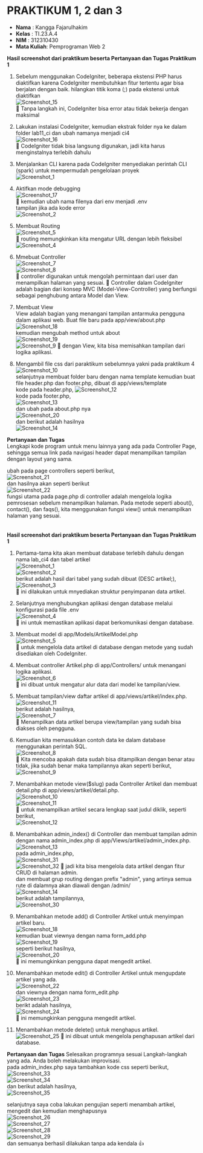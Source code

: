 # PRAKTIKUM 1, 2 dan 3
- **Nama**    : Kangga Fajarulhakim
- **Kelas**   : TI.23.A.4
- **NIM**     : 312310430
- **Mata Kuliah**: Pemprograman Web 2

**Hasil screenshot dari praktikum beserta Pertanyaan dan Tugas Praktikum 1**

1. Sebelum menggunakan CodeIgniter, beberapa ekstensi PHP harus diaktifkan karena CodeIgniter membutuhkan fitur tertentu agar bisa berjalan dengan baik. hilangkan titik koma (;) pada ekstensi untuk diaktifkan <br>
   ![Screenshot_15](https://github.com/user-attachments/assets/55555804-a68f-4164-b34a-738b7690a851) <br>
   🔘 Tanpa langkah ini, CodeIgniter bisa error atau tidak bekerja dengan maksimal

2. Lakukan instalasi CodeIgniter, kemudian ekstrak folder nya ke dalam folder lab11_ci  dan ubah namanya menjadi ci4 <br>
   ![Screenshot_16](https://github.com/user-attachments/assets/b609ecb8-3cc2-49e9-b8f9-8b3a94e1f927) <br>
   🔘 CodeIgniter tidak bisa langsung digunakan, jadi kita harus menginstalnya terlebih dahulu

3. Menjalankan CLI karena pada CodeIgniter menyediakan perintah CLI (spark) untuk mempermudah pengelolaan proyek <br>
   ![Screenshot_1](https://github.com/user-attachments/assets/0b141ac8-7257-4f87-9f73-6851094300e6)

4. Aktifkan mode debugging <br>
   ![Screenshot_17](https://github.com/user-attachments/assets/d787d43a-c8f4-4b68-99cc-59ff0d72e986) <br>
   🔘 kemudian ubah nama filenya dari env menjadi .env <br>
   tampilan jika ada kode error <br>
   ![Screenshot_2](https://github.com/user-attachments/assets/32a85f27-7eb1-4b52-af08-5d17a24fc046)


5. Membuat Routing <br>
   ![Screenshot_5](https://github.com/user-attachments/assets/99bac2a6-f03f-4b44-84cb-a271a37bc9d9) <br>
   🔘 routing memungkinkan kita mengatur URL dengan lebih fleksibel <br>
   ![Screenshot_4](https://github.com/user-attachments/assets/095811ca-d523-4d3e-b9b5-960b412abbcd)

6. Mmebuat Controller <br>
   ![Screenshot_7](https://github.com/user-attachments/assets/f0e877df-bdd6-46e9-82b3-4b19c74ab60c) <br>
   ![Screenshot_8](https://github.com/user-attachments/assets/908f72f7-9059-4e06-a8f9-42ecd92de27e) <br>
   🔘 controller digunakan untuk mengolah permintaan dari user dan menampilkan halaman yang sesuai.
   🔘 Controller dalam CodeIgniter adalah bagian dari konsep MVC (Model-View-Controller) yang berfungsi sebagai penghubung antara Model dan View.

8. Membuat View <br>
   View adalah bagian yang menangani tampilan antarmuka pengguna dalam aplikasi web. Buat file baru pada app/view/about.php <br>
   ![Screenshot_18](https://github.com/user-attachments/assets/ea131b15-7c7b-4b94-a4a7-09e90580936d) <br>
   kemudian mengubah method untuk about <br>
   ![Screenshot_19](https://github.com/user-attachments/assets/11e7b5a9-ce02-46ce-ae32-128eed4533c4) <br>
   ![Screenshot_9](https://github.com/user-attachments/assets/bf84c65f-c676-4ae2-b0b3-9e2168f41878)
   🔘 dengan View, kita bisa memisahkan tampilan dari logika aplikasi.

9. Mengambil file css dari paraktikum sebelumnya yakni pada praktikum 4 <br>
   ![Screenshot_10](https://github.com/user-attachments/assets/8618da02-249a-4df0-857c-f4afc5e8d13b) <br>
   selanjutnya membuat folder baru dengan nama template kemudian buat file header.php dan footer.php, dibuat di app/views/template <br>
   kode pada header.php, 
   ![Screenshot_12](https://github.com/user-attachments/assets/98d9b346-005a-447b-9422-7767d0512ddc) <br>
   kode pada footer.php, <br>
   ![Screenshot_13](https://github.com/user-attachments/assets/10cb291d-9ed4-4beb-9e76-32558c642c71) <br>
   dan ubah pada about.php nya <br>
   ![Screenshot_20](https://github.com/user-attachments/assets/2b3cb334-dbf8-49c2-a470-88a2aaa2a28f) <br>
   dan berikut adalah hasilnya <br>
   ![Screenshot_14](https://github.com/user-attachments/assets/a4cfb252-60a2-4ee3-a4b8-f5a101e23d9b)


**Pertanyaan dan Tugas** <br>
Lengkapi kode program untuk menu lainnya yang ada pada Controller Page, sehingga semua
link pada navigasi header dapat menampilkan tampilan dengan layout yang sama.

ubah pada page controllers seperti berikut, <br>
![Screenshot_21](https://github.com/user-attachments/assets/2b45e4eb-4cf8-4e3e-a8ca-f0d012db2d40) <br>
dan hasilnya akan seperti berikut <br>
![Screenshot_22](https://github.com/user-attachments/assets/70e4fc92-46ea-4026-81ab-108dd8290cde) <br>
fungsi utama pada page.php di controller adalah mengelola logika pemrosesan sebelum menampilkan halaman. Pada metode seperti about(), contact(), dan faqs(), kita menggunakan fungsi view() untuk menampilkan halaman yang sesuai.
<br>
<br>
<br>
**Hasil screenshot dari praktikum beserta Pertanyaan dan Tugas Praktikum 1**

1. Pertama-tama kita akan membuat database terlebih dahulu dengan nama lab_ci4 dan tabel artikel <br>
   ![Screenshot_1](https://github.com/user-attachments/assets/5831eb42-b777-4422-a6f7-6df47903b00d) <br>
   ![Screenshot_2](https://github.com/user-attachments/assets/aa0396a7-0332-4742-87c2-8be053e0474f) <br>
   berikut adalah hasil dari tabel yang sudah dibuat (DESC artikel;), <br>
   ![Screenshot_3](https://github.com/user-attachments/assets/2a257185-94c9-492d-b5e4-980d5191716d) <br>
   🔘 ini dilakukan untuk mnyediakan struktur penyimpanan data artikel.

2. Selanjutnya menghubungkan aplikasi dengan database melalui konfigurasi pada file .env <br>
   ![Screenshot_4](https://github.com/user-attachments/assets/b1f7b38d-f5a2-4d25-9bfb-4fbac08dcbf3) <br>
   🔘 ini untuk memastikan aplikasi dapat berkomunikasi dengan database.

3. Membuat model di app/Models/ArtikelModel.php <br>
   ![Screenshot_5](https://github.com/user-attachments/assets/32cc4102-8453-476e-abaf-d28fdd7a35ac) <br>
   🔘 untuk mengelola data artikel di database dengan metode yang sudah disediakan oleh CodeIgniter.

4. Membuat controller Artikel.php di app/Controllers/ untuk menangani logika aplikasi. <br>
   ![Screenshot_6](https://github.com/user-attachments/assets/5f5bbbb2-e347-42ea-9fb3-2c1a6f9225fd) <br>
   🔘 ini dibuat untuk mengatur alur data dari model ke tampilan/view.

5. Membuat tampilan/view daftar artikel di app/views/artikel/index.php. <br>
   ![Screenshot_11](https://github.com/user-attachments/assets/30921690-2389-4f61-819b-6dcaa9618287) <br>
   berikut adalah hasilnya, <br>
   ![Screenshot_7](https://github.com/user-attachments/assets/e26ecec1-7cae-4b2e-9567-3e292dc77787) <br>
   🔘 Menampilkan data artikel berupa view/tampilan yang sudah bisa diakses oleh pengguna.

6. Kemudian kita memasukkan contoh data ke dalam database menggunakan perintah SQL. <br>
   ![Screenshot_8](https://github.com/user-attachments/assets/38c3d63b-e569-4291-a9b2-4303d0aabbe8) <br>
   🔘 Kita mencoba apakah data sudah bisa ditampilkan dengan benar atau tidak, jika sudah benar maka tampilannya akan seperti berikut, <br>
   ![Screenshot_9](https://github.com/user-attachments/assets/adf6ac9d-1a62-404d-87e8-28badb87c720)

7. Menambahkan metode view($slug) pada Controller Artikel dan membuat detail.php di app/views/artikel/detail.php. <br>
   ![Screenshot_10](https://github.com/user-attachments/assets/63268b71-37ba-4b86-a519-0bb053974d07) <br>
   ![Screenshot_11](https://github.com/user-attachments/assets/0699ac21-411a-4821-be91-4b8c5b28dc31) <br>
   🔘 untuk menampilkan artikel secara lengkap saat judul diklik, seperti berikut, <br>
   ![Screenshot_12](https://github.com/user-attachments/assets/8d017017-1a4b-4610-8b78-0fccf83d9c05)


8. Menambahkan admin_index() di Controller dan membuat tampilan admin dengan nama admin_index.php di app/Views/artikel/admin_index.php. <br>
   ![Screenshot_13](https://github.com/user-attachments/assets/4450e565-95d8-42a7-ac7f-9df2dedf666b) <br>
   pada admin_index.php, <br>
   ![Screenshot_31](https://github.com/user-attachments/assets/4cfdecd4-d813-4cbe-bfb1-8657821a7d94) <br>
   ![Screenshot_32](https://github.com/user-attachments/assets/7b04c5cd-4e38-4bf3-ac4e-d06a608df580)
   🔘 jadi kita bisa mengelola data artikel dengan fitur CRUD di halaman admin. <br>
   dan membuat grup routing dengan prefix "admin", yang artinya semua rute di dalamnya akan diawali dengan /admin/ <br>
   ![Screenshot_14](https://github.com/user-attachments/assets/bc2b14be-8dff-465e-898e-e4ce1299dc77) <br>
   berikut adalah tampilannya, <br>
   ![Screenshot_30](https://github.com/user-attachments/assets/129d3396-af43-4f85-81cb-539a79f846e1)

9. Menambahkan metode add() di Controller Artikel untuk menyimpan artikel baru. <br>
   ![Screenshot_18](https://github.com/user-attachments/assets/ff1905a7-0e91-4d19-a727-2b2eaf3f9fb8) <br>
   kemudian buat viewnya dengan nama form_add.php <br>
   ![Screenshot_19](https://github.com/user-attachments/assets/cb6af4d7-ef21-4811-803a-ee67a6bb231e) <br>
   seperti berikut hasilnya, <br>
   ![Screenshot_20](https://github.com/user-attachments/assets/cddb8181-3aee-4f08-bc59-3e3b02219c7f) <br>
   🔘 ini memungkinkan pengguna dapat mengedit artikel.

10. Menambahkan metode edit() di Controller Artikel untuk mengupdate artikel yang ada. <br>
   ![Screenshot_22](https://github.com/user-attachments/assets/09e396bb-7524-4c1e-8458-c4d7c0f3c2f9) <br>
   dan viewnya dengan nama form_edit.php <br>
   ![Screenshot_23](https://github.com/user-attachments/assets/01ad763a-323e-458b-806a-7e892ec6dba2) <br>
   berikt adalah hasilnya, <br>
   ![Screenshot_24](https://github.com/user-attachments/assets/6068c450-18fb-4196-9192-68106b7db4e3) <br>
   🔘 ini memungkinkan pengguna mengedit artikel.

11. Menambahkan metode delete() untuk menghapus artikel. <br>
   ![Screenshot_25](https://github.com/user-attachments/assets/0cd473cd-6417-4f7d-8919-16f1eac077be)
   🔘 ini dibuat untuk mengelola penghapusan artikel dari database.


**Pertanyaan dan Tugas**
Selesaikan programnya sesuai Langkah-langkah yang ada. Anda boleh melakukan improvisasi.
<br>
pada admin_index.php saya tambahkan kode css seperti berikut, <br>
![Screenshot_33](https://github.com/user-attachments/assets/268739b2-a493-4228-97eb-9bdfd70b3080) <br>
![Screenshot_34](https://github.com/user-attachments/assets/7c9c2a8c-4447-4266-b309-0c135388a74e) <br>
dan berikut adalah hasilnya, <br>
![Screenshot_35](https://github.com/user-attachments/assets/a31c165b-7900-45de-94a0-c4b562412015) <br>

selanjutnya saya coba lakukan pengujian seperti menambah artikel, mengedit dan kemudian menghapusnya <br> 
![Screenshot_26](https://github.com/user-attachments/assets/a2118f9b-c301-4cf0-ad39-b361104ddf92) <br>
![Screenshot_27](https://github.com/user-attachments/assets/b57a5b73-d04f-4ebf-a1a8-c87e1137bb2e) <br>
![Screenshot_28](https://github.com/user-attachments/assets/22e92d78-93c7-4162-9980-ff68b1a748bc) <br>
![Screenshot_29](https://github.com/user-attachments/assets/ca7868da-24d4-4ad1-9cb5-866d8c89449e) <br>
dan semuanya berhasil dilakukan tanpa ada kendala 👍












   














   




 



   



   

   



   
